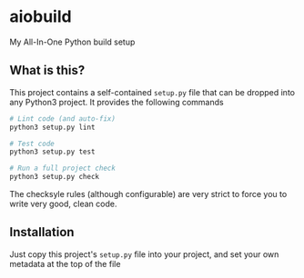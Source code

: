 # aiobuild
My All-In-One Python build setup

## What is this?

This project contains a self-contained `setup.py` file that can be dropped into any Python3 project. It provides the following commands

```sh
# Lint code (and auto-fix)
python3 setup.py lint

# Test code
python3 setup.py test

# Run a full project check
python3 setup.py check
```

The checksyle rules (although configurable) are very strict to force you to write very good, clean code.

## Installation

Just copy this project's `setup.py` file into your project, and set your own metadata at the top of the file